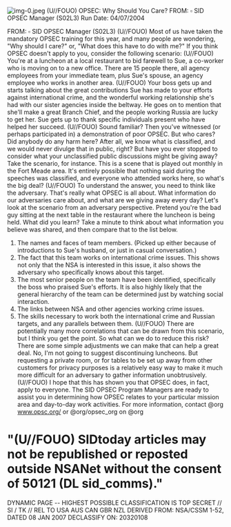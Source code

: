 ![img-0.jpeg](img-0.jpeg)
(U//FOUO) OPSEC: Why Should You Care?
FROM: $\square$
SID OPSEC Manager (S02L3)
Run Date: 04/07/2004

FROM: $\square$
SID OPSEC Manager (S02L3)
(U//FOUO) Most of us have taken the mandatory OPSEC training for this year, and many people are wondering, "Why should I care?" or, "What does this have to do with me?" If you think OPSEC doesn't apply to you, consider the following scenario:
(U//FOUO) You're at a luncheon at a local restaurant to bid farewell to Sue, a co-worker who is moving on to a new office. There are 15 people there, all agency employees from your immediate team, plus Sue's spouse, an agency employee who works in another area.
(U//FOUO) Your boss gets up and starts talking about the great contributions Sue has made to your efforts against international crime, and the wonderful working relationship she's had with our sister agencies inside the beltway. He goes on to mention that she'll make a great Branch Chief, and the people working Russia are lucky to get her. Sue gets up to thank specific individuals present who have helped her succeed.
(U//FOUO) Sound familiar? Then you've witnessed (or perhaps participated in) a demonstration of poor OPSEC. But who cares? Did anybody do any harm here? After all, we know what is classified, and we would never divulge that in public, right? But have you ever stopped to consider what your unclassified public discussions might be giving away? Take the scenario, for instance. This is a scene that is played out monthly in the Fort Meade area. It's entirely possible that nothing said during the speeches was classified, and everyone who attended works here, so what's the big deal?
(U//FOUO) To understand the answer, you need to think like the adversary. That's really what OPSEC is all about. What information do our adversaries care about, and what are we giving away every day? Let's look at the scenario from an adversary perspective. Pretend you're the bad guy sitting at the next table in the restaurant where the luncheon is being held. What did you learn? Take a minute to think about what information you believe was shared, and then compare that to the list below.

1. The names and faces of team members. (Picked up either because of introductions to Sue's husband, or just in casual conversation.)
2. The fact that this team works on international crime issues. This shows not only that the NSA is interested in this issue, it also shows the adversary who specifically knows about this target.
3. The most senior people on the team have been identified, specifically the boss who praised Sue's efforts. It is also highly likely that the general hierarchy of the team can be determined just by watching social interaction.
4. The links between NSA and other agencies working crime issues.
5. The skills necessary to work both the international crime and Russian targets, and any parallels between them.
(U//FOUO) There are potentially many more correlations that can be drawn from this scenario, but I think you get the point. So what can we do to reduce this risk? There are some simple adjustments we can make that can help a great deal. No, I'm not going to suggest discontinuing luncheons. But requesting a private room, or for tables to be set up away from other customers for privacy purposes is a relatively easy way to make it much more difficult for an adversary to gather information unobtrusively.
(U//FOUO) I hope that this has shown you that OPSEC does, in fact, apply to everyone. The SID
OPSEC Program Managers are ready to assist you in determining how OPSEC relates to your particular mission area and day-to-day work activities. For more information, contact @org www.opsc.org/ or @org/opsec_org on @org

# "(U//FOUO) SIDtoday articles may not be republished or reposted outside NSANet without the consent of $\mathbf{5 0 1 2 1}$ (DL sid_comms)." 

DYNAMIC PAGE -- HIGHEST POSSIBLE CLASSIFICATION IS TOP SECRET // SI / TK // REL TO USA AUS CAN GBR NZL DERIVED FROM: NSA/CSSM 1-52, DATED 08 JAN 2007 DECLASSIFY ON: 20320108
